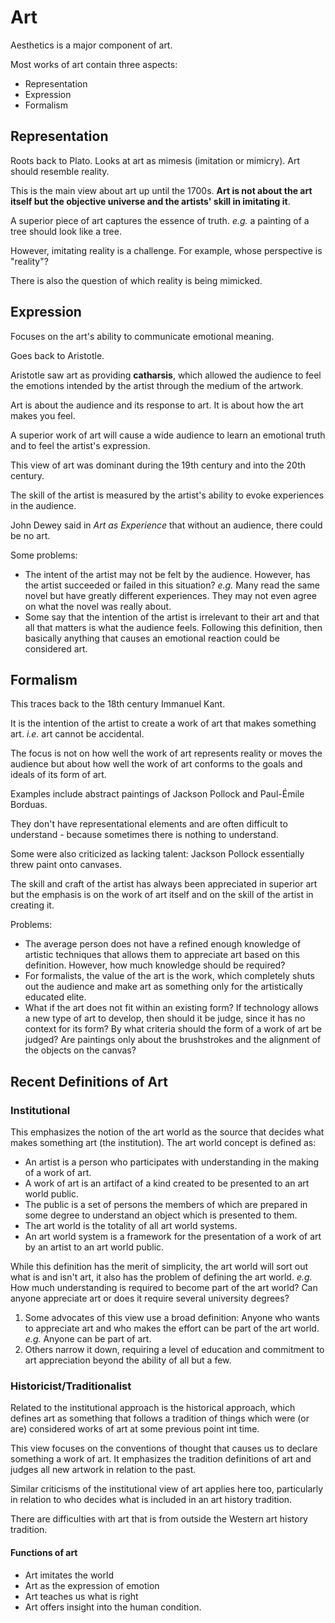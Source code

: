 # Art

Aesthetics is a major component of art.

Most works of art contain three aspects:

- Representation
- Expression
- Formalism

## Representation

Roots back to Plato. Looks at art as mimesis (imitation or mimicry). Art should resemble reality.

This is the main view about art up until the 1700s. **Art is not about the art itself but the objective universe and the artists' skill in imitating it**.

A superior piece of art captures the essence of truth. _e.g._ a painting of a tree should look like a tree.

However, imitating reality is a challenge. For example, whose perspective is "reality"?

There is also the question of which reality is being mimicked.

## Expression

Focuses on the art's ability to communicate emotional meaning.

Goes back to Aristotle.

Aristotle saw art as providing **catharsis**, which allowed the audience to feel the emotions intended by the artist through the medium of the artwork.

Art is about the audience and its response to art. It is about how the art makes you feel.

A superior work of art will cause a wide audience to learn an emotional truth and to feel the artist's expression.

This view of art was dominant during the 19th century and into the 20th century.

The skill of the artist is measured by the artist's ability to evoke experiences in the audience.

John Dewey said in _Art as Experience_ that without an audience, there could be no art.

Some problems:

- The intent of the artist may not be felt by the audience. However, has the artist succeeded or failed in this situation? _e.g._ Many read the same novel but have greatly different experiences. They may not even agree on what the novel was really about.
- Some say that the intention of the artist is irrelevant to their art and that all that matters is what the audience feels. Following this definition, then basically anything that causes an emotional reaction could be considered art.

## Formalism

This traces back to the 18th century Immanuel Kant.

It is the intention of the artist to create a work of art that makes something art. _i.e._ art cannot be accidental.

The focus is not on how well the work of art represents reality or moves the audience but about how well the work of art conforms to the goals and ideals of its form of art.

Examples include abstract paintings of Jackson Pollock and Paul-Émile Borduas.

They don't have representational elements and are often difficult to understand - because sometimes there is nothing to understand.

Some were also criticized as lacking talent: Jackson Pollock essentially threw paint onto canvases.

The skill and craft of the artist has always been appreciated in superior art but the emphasis is on the work of art itself and on the skill of the artist in creating it.

Problems:

- The average person does not have a refined enough knowledge of artistic techniques that allows them to appreciate art based on this definition. However, how much knowledge should be required?
- For formalists, the value of the art is the work, which completely shuts out the audience and make art as something only for the artistically educated elite.
- What if the art does not fit within an existing form? If technology allows a new type of art to develop, then should it be judge, since it has no context for its form? By what criteria should the form of a work of art be judged? Are paintings only about the brushstrokes and the alignment of the objects on the canvas?

## Recent Definitions of Art

### Institutional

This emphasizes the notion of the art world as the source that decides what makes something art (the institution). The art world concept is defined as:

- An artist is a person who participates with understanding in the making of a work of art.
- A work of art is an artifact of a kind created to be presented to an art world public.
- The public is a set of persons the members of which are prepared in some degree to understand an object which is presented to them.
- The art world is the totality of all art world systems.
- An art world system is a framework for the presentation of a work of art by an artist to an art world public.

While this definition has the merit of simplicity, the art world will sort out what is and isn't art, it also has the problem of defining the art world. _e.g._ How much understanding is required to become part of the art world? Can anyone appreciate art or does it require several university degrees?

1. Some advocates of this view use a broad definition: Anyone who wants to appreciate art and who makes the effort can be part of the art world. _e.g._ Anyone can be part of art.
2. Others narrow it down, requiring a level of education and commitment to art appreciation beyond the ability of all but a few.

### Historicist/Traditionalist

Related to the institutional approach is the historical approach, which defines art as something that follows a tradition of things which were (or are) considered works of art at some previous point int time.

This view focuses on the conventions of thought that causes us to declare something a work of art. It emphasizes the tradition definitions of art and judges all new artwork in relation to the past.

Similar criticisms of the institutional view of art applies here too, particularly in relation to who decides what is included in an art history tradition.

There are difficulties with art that is from outside the Western art history tradition.

#### Functions of art

- Art imitates the world
- Art as the expression of emotion
- Art teaches us what is right
- Art offers insight into the human condition.
